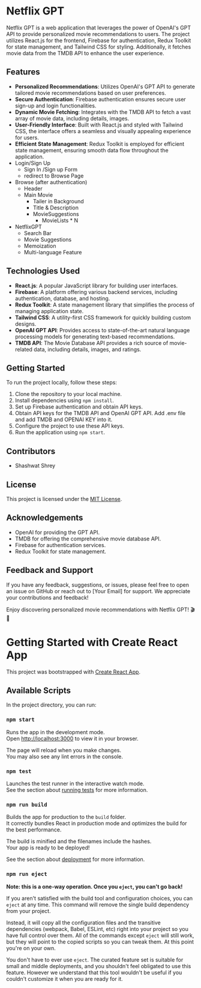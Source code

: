 # Netflix GPT

Netflix GPT is a web application that leverages the power of OpenAI's GPT API to provide personalized movie recommendations to users. The project utilizes React.js for the frontend, Firebase for authentication, Redux Toolkit for state management, and Tailwind CSS for styling. Additionally, it fetches movie data from the TMDB API to enhance the user experience.

## Features

- **Personalized Recommendations**: Utilizes OpenAI's GPT API to generate tailored movie recommendations based on user preferences.
- **Secure Authentication**: Firebase authentication ensures secure user sign-up and login functionalities.
- **Dynamic Movie Fetching**: Integrates with the TMDB API to fetch a vast array of movie data, including details, images.
- **User-Friendly Interface**: Built with React.js and styled with Tailwind CSS, the interface offers a seamless and visually appealing experience for users.
- **Efficient State Management**: Redux Toolkit is employed for efficient state management, ensuring smooth data flow throughout the application.
- Login/Sign Up
    - Sign In /Sign up Form
    - redirect to Browse Page
- Browse (after authentication)
    - Header
    - Main Movie
        - Tailer in Background
        - Title & Description
        - MovieSuggestions
            - MovieLists * N 
- NetflixGPT
    - Search Bar
    - Movie Suggestions
    - Memoization
    - Multi-language Feature

## Technologies Used

- **React.js**: A popular JavaScript library for building user interfaces.
- **Firebase**: A platform offering various backend services, including authentication, database, and hosting.
- **Redux Toolkit**: A state management library that simplifies the process of managing application state.
- **Tailwind CSS**: A utility-first CSS framework for quickly building custom designs.
- **OpenAI GPT API**: Provides access to state-of-the-art natural language processing models for generating text-based recommendations.
- **TMDB API**: The Movie Database API provides a rich source of movie-related data, including details, images, and ratings.

## Getting Started

To run the project locally, follow these steps:

1. Clone the repository to your local machine.
2. Install dependencies using `npm install`.
3. Set up Firebase authentication and obtain API keys.
4. Obtain API keys for the TMDB API and OpenAI GPT API. Add .env file and add TMDB and OPENAI KEY into it.
5. Configure the project to use these API keys.
6. Run the application using `npm start`.

## Contributors

- Shashwat Shrey

## License

This project is licensed under the [MIT License](LICENSE).

## Acknowledgements

- OpenAI for providing the GPT API.
- TMDB for offering the comprehensive movie database API.
- Firebase for authentication services.
- Redux Toolkit for state management.

## Feedback and Support

If you have any feedback, suggestions, or issues, please feel free to open an issue on GitHub or reach out to [Your Email] for support. We appreciate your contributions and feedback!

Enjoy discovering personalized movie recommendations with Netflix GPT! 🎬🍿

# Getting Started with Create React App

This project was bootstrapped with [Create React App](https://github.com/facebook/create-react-app).

## Available Scripts

In the project directory, you can run:

### `npm start`

Runs the app in the development mode.\
Open [http://localhost:3000](http://localhost:3000) to view it in your browser.

The page will reload when you make changes.\
You may also see any lint errors in the console.

### `npm test`

Launches the test runner in the interactive watch mode.\
See the section about [running tests](https://facebook.github.io/create-react-app/docs/running-tests) for more information.

### `npm run build`

Builds the app for production to the `build` folder.\
It correctly bundles React in production mode and optimizes the build for the best performance.

The build is minified and the filenames include the hashes.\
Your app is ready to be deployed!

See the section about [deployment](https://facebook.github.io/create-react-app/docs/deployment) for more information.

### `npm run eject`

**Note: this is a one-way operation. Once you `eject`, you can't go back!**

If you aren't satisfied with the build tool and configuration choices, you can `eject` at any time. This command will remove the single build dependency from your project.

Instead, it will copy all the configuration files and the transitive dependencies (webpack, Babel, ESLint, etc) right into your project so you have full control over them. All of the commands except `eject` will still work, but they will point to the copied scripts so you can tweak them. At this point you're on your own.

You don't have to ever use `eject`. The curated feature set is suitable for small and middle deployments, and you shouldn't feel obligated to use this feature. However we understand that this tool wouldn't be useful if you couldn't customize it when you are ready for it.
